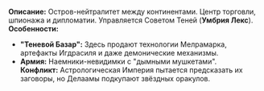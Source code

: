 **Описание:** Остров-нейтралитет между континентами. Центр торговли, шпионажа и дипломатии. Управляется Советом Теней (**Умбрия Лекс**).  
**Особенности:**  
- **"Теневой Базар":** Здесь продают технологии Мелрамарка, артефакты Игдрасиля и даже демонические механизмы.  
- **Армия:** Наемники-невидимки с "дымными мушкетами".  
**Конфликт:** Астрологическая Империя пытается предсказать их заговоры, но Делаамы подкупают звёздных оракулов.  